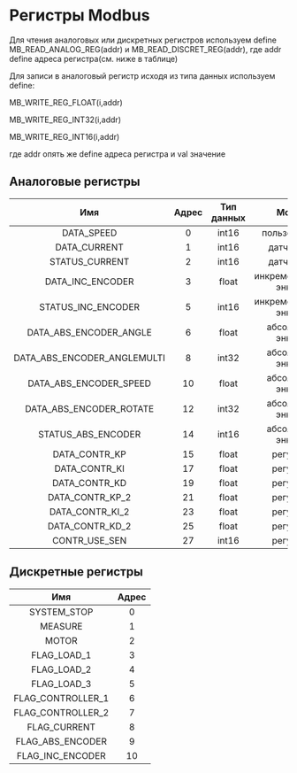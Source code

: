 # Регистры Modbus

 Для чтения аналоговых или дискретных регистров используем define
 MB_READ_ANALOG_REG(addr) и MB_READ_DISCRET_REG(addr),
 где addr define адреса регистра(см. ниже в таблице)

 Для записи в аналоговый регистр исходя из типа данных используем define:
 
  MB_WRITE_REG_FLOAT(i,addr)
  
  MB_WRITE_REG_INT32(i,addr)
  
  MB_WRITE_REG_INT16(i,addr)
  
  где addr опять же define адреса регистра и val значение

## Аналоговые регистры

|    Имя 				  | Адрес | Тип данных | Модуль  |
|:----------------------------------------------:|:--------:|:--------------:|:-----------:|
| DATA_SPEED			  |  0  	|    int16	| пользователь?		|
| DATA_CURRENT			  |  1	|    int16	| датчик тока		|
| STATUS_CURRENT	 	  |  2	|    int16	| датчик тока		|
| DATA_INC_ENCODER		  |  3	|    float	|инкрементальный энкодер|
| STATUS_INC_ENCODER		  |  5	|    int16	|инкрементальный энкодер|	
|  DATA_ABS_ENCODER_ANGLE	  |  6	|    float	|абсолютный энкодер	|
|  DATA_ABS_ENCODER_ANGLEMULTI	  |  8	|    int32	|абсолютный энкодер	|
|  DATA_ABS_ENCODER_SPEED	  |  10	|    float	|абсолютный энкодер	|
|  DATA_ABS_ENCODER_ROTATE	  |  12	|    int32	|абсолютный энкодер	|
|  STATUS_ABS_ENCODER		  |  14	|    int16	|абсолютный энкодер	|
|  DATA_CONTR_KP	  	                    |  15	|    float	|регулятор		|
|  DATA_CONTR_KI			  |  17	|    float	|регулятор		|
|  DATA_CONTR_KD		  |  19	|    float	|регулятор		|
|  DATA_CONTR_KP_2		  |  21	|    float	|регулятор		|
|  DATA_CONTR_KI_2		  |  23	|    float	|регулятор		|
|  DATA_CONTR_KD_2		  |  25	|    float	|регулятор		|
|  CONTR_USE_SEN		  |  27	|    int16	|регулятор		|

## Дискретные регистры

|    Имя 				  | Адрес |
|:----------------------------------------------:|:--------:|
| SYSTEM_STOP			|  0  	|
| MEASURE			|  1	|
| MOTOR				|  2	|
| FLAG_LOAD_1			|  3	|
|  FLAG_LOAD_2			|  4	|	
|  FLAG_LOAD_3			|  5	|
|  FLAG_CONTROLLER_1		|  6	|
|  FLAG_CONTROLLER_2		|  7	|
|  FLAG_CURRENT			|  8	|
|  FLAG_ABS_ENCODER		|  9	| 
|  FLAG_INC_ENCODER  	                  |  10	|

